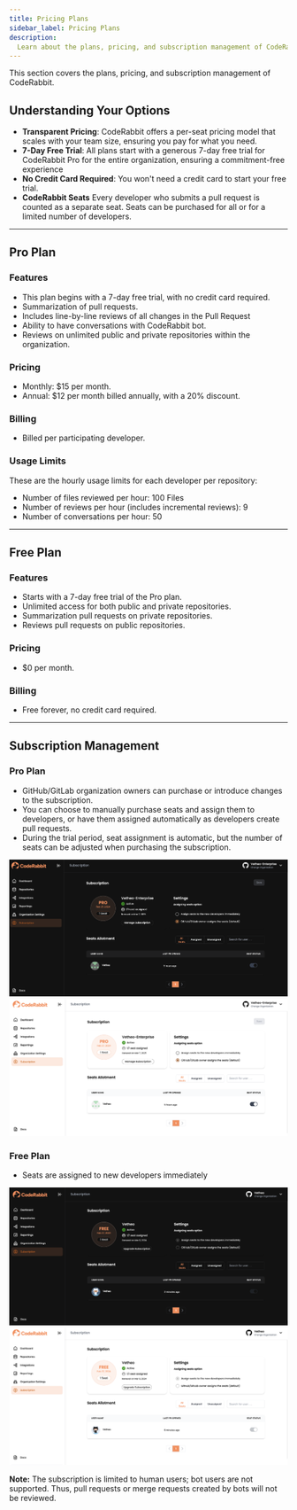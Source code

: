```yaml
---
title: Pricing Plans
sidebar_label: Pricing Plans
description:
  Learn about the plans, pricing, and subscription management of CodeRabbit.
---
```


This section covers the plans, pricing, and subscription management of
CodeRabbit.

## **Understanding Your Options**

- **Transparent Pricing**: CodeRabbit offers a per-seat pricing model that
  scales with your team size, ensuring you pay for what you need.
- **7-Day Free Trial**: All plans start with a generous 7-day free trial for
  CodeRabbit Pro for the entire organization, ensuring a commitment-free
  experience
- **No Credit Card Required**: You won't need a credit card to start your free
  trial.
- **CodeRabbit Seats** Every developer who submits a pull request is counted as
  a separate seat. Seats can be purchased for all or for a limited number of
  developers.

---

## **Pro Plan**

### Features

- This plan begins with a 7-day free trial, with no credit card required.
- Summarization of pull requests.
- Includes line-by-line reviews of all changes in the Pull Request
- Ability to have conversations with CodeRabbit bot.
- Reviews on unlimited public and private repositories within the organization.

### Pricing

- Monthly: $15 per month.
- Annual: $12 per month billed annually, with a 20% discount.

### Billing

- Billed per participating developer.

### Usage Limits

These are the hourly usage limits for each developer per repository:

- Number of files reviewed per hour: 100 Files
- Number of reviews per hour (includes incremental reviews): 9
- Number of conversations per hour: 50

---

## **Free Plan**

### Features

- Starts with a 7-day free trial of the Pro plan.
- Unlimited access for both public and private repositories.
- Summarization pull requests on private repositories.
- Reviews pull requests on public repositories.

### Pricing

- $0 per month.

### Billing

- Free forever, no credit card required.

---

## **Subscription Management**

### Pro Plan

- GitHub/GitLab organization owners can purchase or introduce changes to the
  subscription.
- You can choose to manually purchase seats and assign them to developers, or
  have them assigned automatically as developers create pull requests.
- During the trial period, seat assignment is automatic, but the number of seats
  can be adjusted when purchasing the subscription.

![Seat Management](./images/cr_seat_manage_dark.png#gh-dark-mode-only)
![Seat Management](./images/cr_seat_manage_light.png#gh-light-mode-only)

### Free Plan

- Seats are assigned to new developers immediately

![Free Seat Assignment](./images/cr_seat_free_dark.png#gh-dark-mode-only)
![Free Seat Assignment](./images/cr_seat_free_light.png#gh-light-mode-only)

**Note:** The subscription is limited to human users; bot users are not
supported. Thus, pull requests or merge requests created by bots will not be
reviewed.
